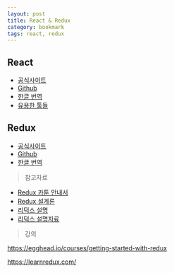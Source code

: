 ```yaml
---
layout: post
title: React & Redux
category: bookmark
tags: react, redux
---
```

## React

- [공식사이트](https://facebook.github.io/react)
- [Github](https://github.com/facebook/react)
- [한글 번역](https://github.com/facebook/react/blob/master/docs/docs/)
- [유용한 툴들](https://github.com/facebook/react/wiki/Complementary-Tools)

## Redux


- [공식사이트](http://redux.js.org/)
- [Github](https://github.com/reactjs/redux)
- [한글 번역](http://dobbit.github.io/redux/)

>참고자료

- [Redux 카툰 안내서](http://bestalign.github.io/2015/10/26/cartoon-intro-to-redux/)
- [Redux 설계론](http://huns.me/development/1953)
- [리덕스 설명](http://www.slideshare.net/youngmoon925/reduced-by-redux-58865573?ref=http://blog.hckrmn.net/?s=redux)
- [리덕스 설명자료](http://www.slideshare.net/dalinaum/redux-55650128?qid=bf9e7313-bccc-4d0c-8202-0552d598e072&v=&b=&from_search=2)

>강의

https://egghead.io/courses/getting-started-with-redux

https://learnredux.com/
